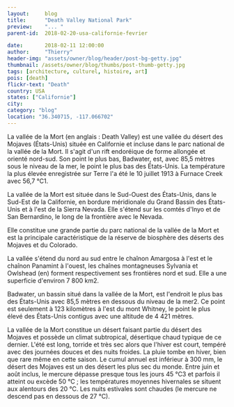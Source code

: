 ```yaml
---
layout:     blog
title:      "Death Valley National Park"
preview:    "... "
parent-id:  2018-02-20-usa-californie-fevrier

date:       2018-02-11 12:00:00
author:     "Thierry"
header-img: "assets/owner/blog/header/post-bg-getty.jpg"
thumbnail: /assets/owner/blog/thumbs/post-thumb-getty.jpg
tags: [architecture, culturel, histoire, art]
pois: [death]
flickr-text: "Death"
country: USA 
states: ["Californie"]
city: 
category: "blog"
location: "36.340715, -117.066702"
---
```


La vallée de la Mort (en anglais : Death Valley) est une vallée du désert des Mojaves (États-Unis) située en Californie et incluse dans le parc national de la vallée de la Mort. Il s'agit d'un rift endoréique de forme allongée et orienté nord-sud. Son point le plus bas, Badwater, est, avec 85,5 mètres sous le niveau de la mer, le point le plus bas des États-Unis. La température la plus élevée enregistrée sur Terre l'a été le 10 juillet 1913 à Furnace Creek avec 56,7 °C1.

La vallée de la Mort est située dans le Sud-Ouest des États-Unis, dans le Sud-Est de la Californie, en bordure méridionale du Grand Bassin des États-Unis et à l'est de la Sierra Nevada. Elle s'étend sur les comtés d'Inyo et de San Bernardino, le long de la frontière avec le Nevada.

Elle constitue une grande partie du parc national de la vallée de la Mort et est la principale caractéristique de la réserve de biosphère des déserts des Mojaves et du Colorado.

La vallée s'étend du nord au sud entre le chaînon Amargosa à l'est et le chaînon Panamint à l'ouest, les chaînes montagneuses Sylvania et Owlshead (en) forment respectivement ses frontières nord et sud. Elle a une superficie d'environ 7 800 km2.

Badwater, un bassin situé dans la vallée de la Mort, est l'endroit le plus bas des États-Unis avec 85,5 mètres en dessous du niveau de la mer2. Ce point est seulement à 123 kilomètres à l'est du mont Whitney, le point le plus élevé des États-Unis contigus avec une altitude de 4 421 mètres.


La vallée de la Mort constitue un désert faisant partie du désert des Mojaves et possède un climat subtropical, désertique chaud typique de ce dernier. L'été est long, torride et très sec alors que l'hiver est court, tempéré avec des journées douces et des nuits froides. La pluie tombe en hiver, bien que rare même en cette saison. Le cumul annuel est inférieur à 300 mm, le désert des Mojaves est un des désert les plus sec du monde. Entre juin et août inclus, le mercure dépasse presque tous les jours 45 °C3 et parfois il atteint ou excède 50 °C ; les températures moyennes hivernales se situent aux alentours des 20 °C. Les nuits estivales sont chaudes (le mercure ne descend pas en dessous de 27 °C).